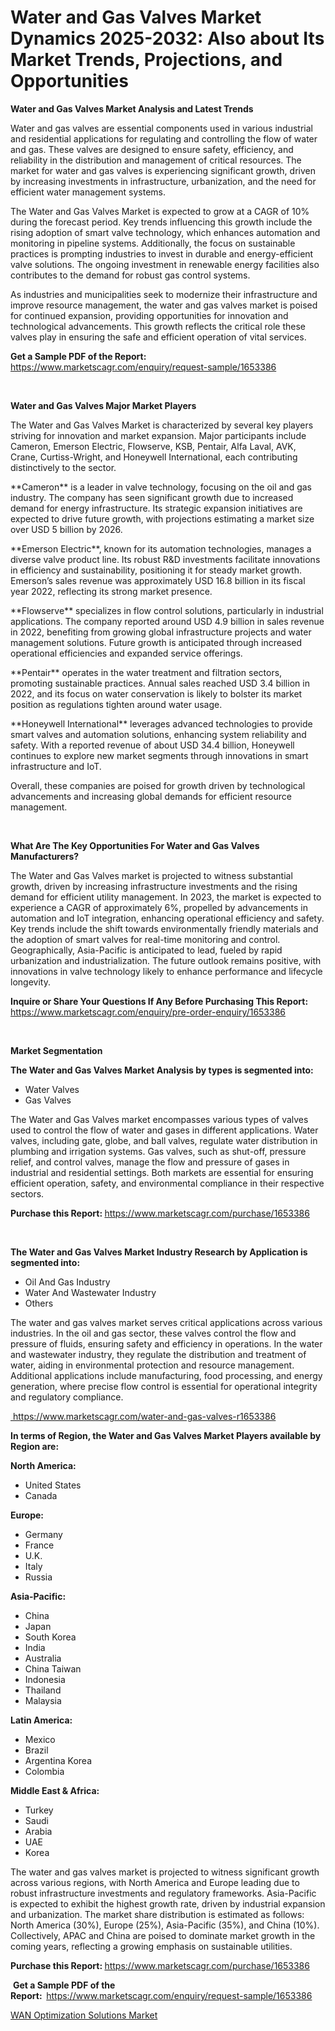 <p><h1>Water and Gas Valves Market Dynamics 2025-2032: Also about Its Market Trends, Projections, and Opportunities</h1></p><p><strong>Water and Gas Valves Market Analysis and Latest Trends</strong></p>
<p><p>Water and gas valves are essential components used in various industrial and residential applications for regulating and controlling the flow of water and gas. These valves are designed to ensure safety, efficiency, and reliability in the distribution and management of critical resources. The market for water and gas valves is experiencing significant growth, driven by increasing investments in infrastructure, urbanization, and the need for efficient water management systems.</p><p>The Water and Gas Valves Market is expected to grow at a CAGR of 10% during the forecast period. Key trends influencing this growth include the rising adoption of smart valve technology, which enhances automation and monitoring in pipeline systems. Additionally, the focus on sustainable practices is prompting industries to invest in durable and energy-efficient valve solutions. The ongoing investment in renewable energy facilities also contributes to the demand for robust gas control systems.</p><p>As industries and municipalities seek to modernize their infrastructure and improve resource management, the water and gas valves market is poised for continued expansion, providing opportunities for innovation and technological advancements. This growth reflects the critical role these valves play in ensuring the safe and efficient operation of vital services.</p></p>
<p><strong>Get a Sample PDF of the Report:&nbsp;</strong> <a href="https://www.marketscagr.com/enquiry/request-sample/1653386?utm_campaign=2528&utm_medium=2&utm_source=Github&utm_content=ia&utm_term=05032025&utm_id=water-and-gas-valves">https://www.marketscagr.com/enquiry/request-sample/1653386</a></p>
<p>&nbsp;</p>
<p><strong>Water and Gas Valves Major Market Players</strong></p>
<p><p>The Water and Gas Valves Market is characterized by several key players striving for innovation and market expansion. Major participants include Cameron, Emerson Electric, Flowserve, KSB, Pentair, Alfa Laval, AVK, Crane, Curtiss-Wright, and Honeywell International, each contributing distinctively to the sector.</p><p>**Cameron** is a leader in valve technology, focusing on the oil and gas industry. The company has seen significant growth due to increased demand for energy infrastructure. Its strategic expansion initiatives are expected to drive future growth, with projections estimating a market size over USD 5 billion by 2026.</p><p>**Emerson Electric**, known for its automation technologies, manages a diverse valve product line. Its robust R&D investments facilitate innovations in efficiency and sustainability, positioning it for steady market growth. Emerson’s sales revenue was approximately USD 16.8 billion in its fiscal year 2022, reflecting its strong market presence.</p><p>**Flowserve** specializes in flow control solutions, particularly in industrial applications. The company reported around USD 4.9 billion in sales revenue in 2022, benefiting from growing global infrastructure projects and water management solutions. Future growth is anticipated through increased operational efficiencies and expanded service offerings.</p><p>**Pentair** operates in the water treatment and filtration sectors, promoting sustainable practices. Annual sales reached USD 3.4 billion in 2022, and its focus on water conservation is likely to bolster its market position as regulations tighten around water usage.</p><p>**Honeywell International** leverages advanced technologies to provide smart valves and automation solutions, enhancing system reliability and safety. With a reported revenue of about USD 34.4 billion, Honeywell continues to explore new market segments through innovations in smart infrastructure and IoT.</p><p>Overall, these companies are poised for growth driven by technological advancements and increasing global demands for efficient resource management.</p></p>
<p>&nbsp;</p>
<p><strong>What Are The Key Opportunities For Water and Gas Valves Manufacturers?</strong></p>
<p><p>The Water and Gas Valves market is projected to witness substantial growth, driven by increasing infrastructure investments and the rising demand for efficient utility management. In 2023, the market is expected to experience a CAGR of approximately 6%, propelled by advancements in automation and IoT integration, enhancing operational efficiency and safety. Key trends include the shift towards environmentally friendly materials and the adoption of smart valves for real-time monitoring and control. Geographically, Asia-Pacific is anticipated to lead, fueled by rapid urbanization and industrialization. The future outlook remains positive, with innovations in valve technology likely to enhance performance and lifecycle longevity.</p></p>
<p><strong>Inquire or Share Your Questions If Any Before Purchasing This Report:</strong> <a href="https://www.marketscagr.com/enquiry/pre-order-enquiry/1653386?utm_campaign=2528&utm_medium=2&utm_source=Github&utm_content=ia&utm_term=05032025&utm_id=water-and-gas-valves">https://www.marketscagr.com/enquiry/pre-order-enquiry/1653386</a></p>
<p>&nbsp;</p>
<p><strong>Market Segmentation</strong></p>
<p><strong>The Water and Gas Valves Market Analysis by types is segmented into:</strong></p>
<p><ul><li>Water Valves</li><li>Gas Valves</li></ul></p>
<p><p>The Water and Gas Valves market encompasses various types of valves used to control the flow of water and gases in different applications. Water valves, including gate, globe, and ball valves, regulate water distribution in plumbing and irrigation systems. Gas valves, such as shut-off, pressure relief, and control valves, manage the flow and pressure of gases in industrial and residential settings. Both markets are essential for ensuring efficient operation, safety, and environmental compliance in their respective sectors.</p></p>
<p><strong>Purchase this Report:&nbsp;</strong><a href="https://www.marketscagr.com/purchase/1653386?utm_campaign=2528&utm_medium=2&utm_source=Github&utm_content=ia&utm_term=05032025&utm_id=water-and-gas-valves">https://www.marketscagr.com/purchase/1653386</a></p>
<p>&nbsp;</p>
<p><strong>The Water and Gas Valves Market Industry Research by Application is segmented into:</strong></p>
<p><ul><li>Oil And Gas Industry</li><li>Water And Wastewater Industry</li><li>Others</li></ul></p>
<p><p>The water and gas valves market serves critical applications across various industries. In the oil and gas sector, these valves control the flow and pressure of fluids, ensuring safety and efficiency in operations. In the water and wastewater industry, they regulate the distribution and treatment of water, aiding in environmental protection and resource management. Additional applications include manufacturing, food processing, and energy generation, where precise flow control is essential for operational integrity and regulatory compliance.</p></p>
<p><a href="https://www.marketscagr.com/water-and-gas-valves-r1653386?utm_campaign=2528&utm_medium=2&utm_source=Github&utm_content=ia&utm_term=05032025&utm_id=water-and-gas-valves">&nbsp;https://www.marketscagr.com/water-and-gas-valves-r1653386</a></p>
<p><strong>In terms of Region, the Water and Gas Valves Market Players available by Region are:</strong></p>
<p>
    <p> <strong> North America: </strong>
        <ul>
            <li>United States</li>
            <li>Canada</li>
        </ul>
        </p> 
    <p> <strong> Europe: </strong>
        <ul>
            <li>Germany</li>
            <li>France</li>
            <li>U.K.</li>
            <li>Italy</li>
            <li>Russia</li>
        </ul>
        </p> 
    <p> <strong> Asia-Pacific: </strong>
        <ul>
            <li>China</li>
            <li>Japan</li>
            <li>South Korea</li>
            <li>India</li>
            <li>Australia</li>
            <li>China Taiwan</li>
            <li>Indonesia</li>
            <li>Thailand</li>
            <li>Malaysia</li>
        </ul>
        </p> 
    <p> <strong> Latin America: </strong>
        <ul>
            <li>Mexico</li>
            <li>Brazil</li>
            <li>Argentina Korea</li>
            <li>Colombia</li>
        </ul>
        </p> 
    <p> <strong> Middle East & Africa: </strong>
        <ul>
            <li>Turkey</li>
            <li>Saudi</li>
            <li>Arabia</li>
            <li>UAE</li>
            <li>Korea</li>
        </ul>
    </p>
    </p>
<p><p>The water and gas valves market is projected to witness significant growth across various regions, with North America and Europe leading due to robust infrastructure investments and regulatory frameworks. Asia-Pacific is expected to exhibit the highest growth rate, driven by industrial expansion and urbanization. The market share distribution is estimated as follows: North America (30%), Europe (25%), Asia-Pacific (35%), and China (10%). Collectively, APAC and China are poised to dominate market growth in the coming years, reflecting a growing emphasis on sustainable utilities.</p></p>
<p><strong>Purchase this Report: </strong><a href="https://www.marketscagr.com/purchase/1653386?utm_campaign=2528&utm_medium=2&utm_source=Github&utm_content=ia&utm_term=05032025&utm_id=water-and-gas-valves">https://www.marketscagr.com/purchase/1653386</a></p>
<p>&nbsp;<strong>Get a Sample PDF of the Report:&nbsp;&nbsp;</strong><a href="https://www.marketscagr.com/enquiry/request-sample/1653386?utm_campaign=2528&utm_medium=2&utm_source=Github&utm_content=ia&utm_term=05032025&utm_id=water-and-gas-valves">https://www.marketscagr.com/enquiry/request-sample/1653386</a></p>
<p><strong></strong></p>
<p><p><a href="https://github.com/ovtkosle/Market-Research-Report-List-1/blob/main/wan-optimization-solutions-market.md?utm_campaign=2528&utm_medium=2&utm_source=Github&utm_content=ia&utm_term=05032025&utm_id=water-and-gas-valves">WAN Optimization Solutions Market</a></p></p>